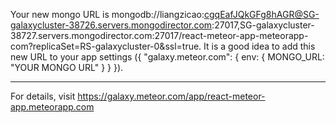 Your new mongo URL is
mongodb://liangzicao:cgqEafJQkGFg8hAGR@SG-galaxycluster-38726.servers.mongodirector.com:27017,SG-galaxycluster-38727.servers.mongodirector.com:27017/react-meteor-app-meteorapp-com?replicaSet=RS-galaxycluster-0&ssl=true.
It is a good idea to add this new URL to your app settings ({ "galaxy.meteor.com": { env: { MONGO_URL: "YOUR MONGO URL" } } }).
******************************************************************************
For details, visit https://galaxy.meteor.com/app/react-meteor-app.meteorapp.com